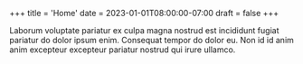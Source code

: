 +++
title = 'Home'
date = 2023-01-01T08:00:00-07:00
draft = false
+++

Laborum voluptate pariatur ex culpa magna nostrud est incididunt fugiat pariatur do dolor ipsum enim. Consequat tempor
do dolor eu. Non id id anim anim excepteur excepteur pariatur nostrud qui irure ullamco.
